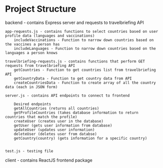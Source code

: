 # Project Structure
backend - contains Express server and requests to travelbriefing API

    app-requests.js - contains functions to select countries based on user profile data (languages and vaccinations)
        includeVaccinations - Function to narrow down countries based on the vaccines a person has
        includeLanguages - Function to narrow down countries based on the languages a person knows

    travelbriefing-requests.js - contains functions that perform GET requests from travelbriefing API
        getCountries - Function to get countries list from travelbriefing API
        getCountryData - Function to get country data from API
        createCountriesData - Function to create array of all the country data (each in JSON form)
    
    server.js - contains API endpoints to connect to frontend

        Desired endpoints
        getAllCountries (returns all countries)
        getProfileCountries (takes database information to return countries that match the profile)
        createUser (creates user in the database)
        getUser (gets user information from database)
        updateUser (updates user information)
        deleteUser (deletes user from databse)
        getCountry(country) (gets information for a specific country)


    test.js - testing file

client - contains ReactJS frontend package
